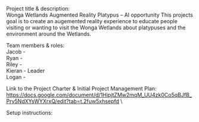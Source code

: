 Project title & description:\
Wonga Wetlands Augmented Reality Platypus – AI opportunity
This projects goal is to create an augemented reality experience to educate people visiting or wanting to visit the Wonga Wetlands about platypuses and the environment around the Wetlands.

Team members & roles:\
Jacob - \
Ryan - \
Riley - \
Kieran - Leader\
Logan - 

Link to the Project Charter & Initial Project Management Plan:
https://docs.google.com/document/d/1HipjtZMw2mqM_UU4zk0Co5qBJfB_Prv5NdXYsWYXrxQ/edit?tab=t.2fuw5xhsepfd \

Setup instructions:
